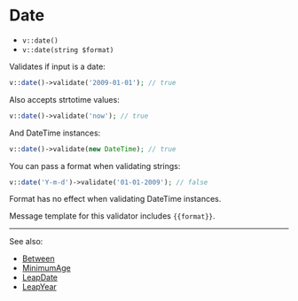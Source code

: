 # Date

- `v::date()`
- `v::date(string $format)`

Validates if input is a date:

```php
v::date()->validate('2009-01-01'); // true
```

Also accepts strtotime values:

```php
v::date()->validate('now'); // true
```

And DateTime instances:

```php
v::date()->validate(new DateTime); // true
```

You can pass a format when validating strings:

```php
v::date('Y-m-d')->validate('01-01-2009'); // false
```

Format has no effect when validating DateTime instances.

Message template for this validator includes `{{format}}`.

***
See also:

  * [Between](Between.md)
  * [MinimumAge](MinimumAge.md)
  * [LeapDate](LeapDate.md)
  * [LeapYear](LeapYear.md)
